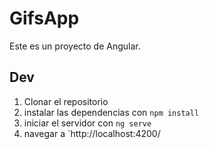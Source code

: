 # GifsApp

Este es un proyecto de Angular.

## Dev

1. Clonar el repositorio
2. instalar las dependencias con `npm install`
3. iniciar el servidor con `ng serve`
4. navegar a `http://localhost:4200/
